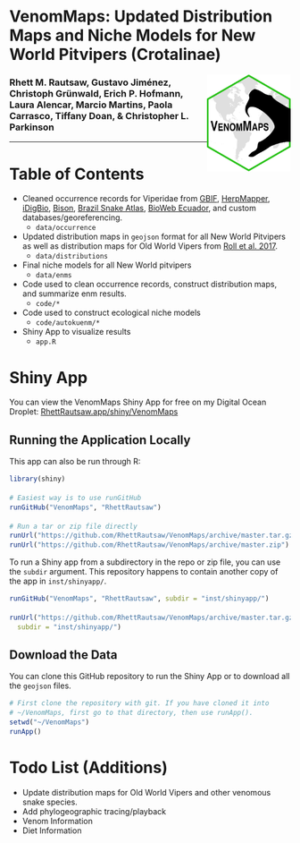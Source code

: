 # VenomMaps: Updated Distribution Maps and Niche Models for New World Pitvipers (Crotalinae)
<img align="right" src="www/VenomMaps.png" width=150>

### Rhett M. Rautsaw, Gustavo Jiménez, Christoph Grünwald, Erich P. Hofmann, Laura Alencar, Marcio Martins, Paola Carrasco, Tiffany Doan, & Christopher L. Parkinson

***

# Table of Contents

- Cleaned occurrence records for Viperidae from [GBIF](https://www.gbif.org/), [HerpMapper](https://www.herpmapper.org/), [iDigBio](https://www.idigbio.org/), [Bison](https://bison.usgs.gov/), [Brazil Snake Atlas](https://bioone.org/journals/South-American-Journal-of-Herpetology/volume-14/issue-sp1/SAJH-D-19-00120.1/Atlas-of-Brazilian-Snakes--Verified-Point-Locality-Maps-to/10.2994/SAJH-D-19-00120.1.short), [BioWeb Ecuador](https://bioweb.bio/), and custom databases/georeferencing. 
  - `data/occurrence`
- Updated distribution maps in `geojson` format for all New World Pitvipers as well as distribution maps for Old World Vipers from [Roll et al. 2017](https://www.nature.com/articles/s41559-017-0332-2).
  - `data/distributions`
- Final niche models for all New World pitvipers
  - `data/enms`
- Code used to clean occurrence records, construct distribution maps, and summarize enm results.
  - `code/*`
- Code used to construct ecological niche models
  - `code/autokuenm/*`
- Shiny App to visualize results
  - `app.R`


# Shiny App

You can view the VenomMaps Shiny App for free on my Digital Ocean Droplet: 
[RhettRautsaw.app/shiny/VenomMaps](https://RhettRautsaw.app/shiny/VenomMaps/)

## Running the Application Locally

This app can also be run through R:

```R
library(shiny)

# Easiest way is to use runGitHub
runGitHub("VenomMaps", "RhettRautsaw")

# Run a tar or zip file directly
runUrl("https://github.com/RhettRautsaw/VenomMaps/archive/master.tar.gz")
runUrl("https://github.com/RhettRautsaw/VenomMaps/archive/master.zip")
```

To run a Shiny app from a subdirectory in the repo or zip file, you can use the `subdir` argument. This repository happens to contain another copy of the app in `inst/shinyapp/`.

```R
runGitHub("VenomMaps", "RhettRautsaw", subdir = "inst/shinyapp/")

runUrl("https://github.com/RhettRautsaw/VenomMaps/archive/master.tar.gz",
  subdir = "inst/shinyapp/")
```

## Download the Data

You can clone this GitHub repository to run the Shiny App or to download all the `geojson` files.

```R
# First clone the repository with git. If you have cloned it into
# ~/VenomMaps, first go to that directory, then use runApp().
setwd("~/VenomMaps")
runApp()
```

# Todo List (Additions)

- Update distribution maps for Old World Vipers and other venomous snake species.
- Add phylogeographic tracing/playback
- Venom Information
- Diet Information